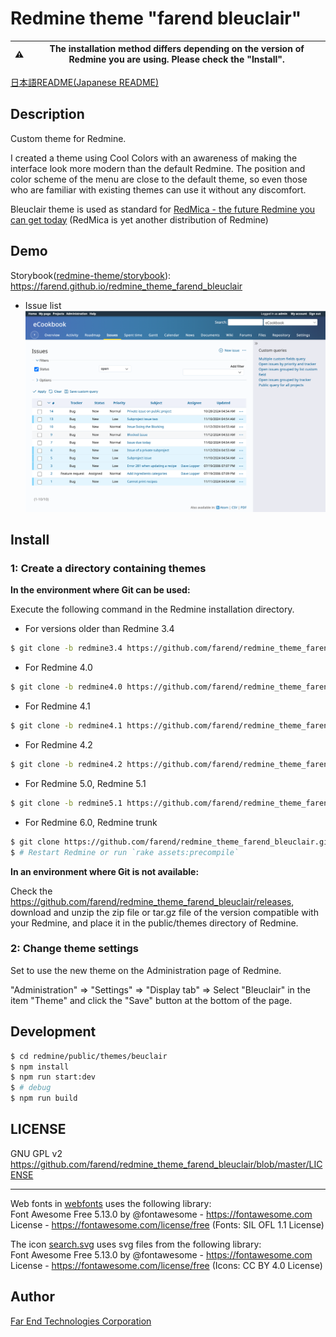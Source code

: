 # Redmine theme "farend bleuclair"

| :warning: | The installation method differs depending on the version of Redmine you are using. Please check the "Install". |
| --- | --- |

[日本語README(Japanese README)](README.ja.md)

## Description

Custom theme for Redmine.

I created a theme using Cool Colors with an awareness of making the interface look more modern than the default Redmine.
The position and color scheme of the menu are close to the default theme, so even those who are familiar with existing themes can use it without any discomfort.

Bleuclair theme is used as standard for [RedMica - the future Redmine you can get today](https://www.farend.co.jp/products/redmica/) (RedMica is yet another distribution of Redmine)

## Demo

Storybook([redmine-theme/storybook](https://github.com/redmine-theme/storybook)): https://farend.github.io/redmine_theme_farend_bleuclair

- Issue list
<kbd><img src="https://github.com/farend/redmine_theme_farend_bleuclair/blob/images/issues-6.0.png" /></kbd>

## Install

### 1: Create a directory containing themes

**In the environment where Git can be used:**

Execute the following command in the Redmine installation directory.

- For versions older than Redmine 3.4
```bash
$ git clone -b redmine3.4 https://github.com/farend/redmine_theme_farend_bleuclair.git public/themes/bleuclair
```

- For Redmine 4.0
```bash
$ git clone -b redmine4.0 https://github.com/farend/redmine_theme_farend_bleuclair.git public/themes/bleuclair
```

- For Redmine 4.1
```bash
$ git clone -b redmine4.1 https://github.com/farend/redmine_theme_farend_bleuclair.git public/themes/bleuclair
```

- For Redmine 4.2
```bash
$ git clone -b redmine4.2 https://github.com/farend/redmine_theme_farend_bleuclair.git public/themes/bleuclair
```

- For Redmine 5.0, Redmine 5.1
```bash
$ git clone -b redmine5.1 https://github.com/farend/redmine_theme_farend_bleuclair.git public/themes/bleuclair
```

- For Redmine 6.0, Redmine trunk
```bash
$ git clone https://github.com/farend/redmine_theme_farend_bleuclair.git themes/bleuclair
$ # Restart Redmine or run `rake assets:precompile`
```

**In an environment where Git is not available:**

Check the https://github.com/farend/redmine_theme_farend_bleuclair/releases, download and unzip the zip file or tar.gz file of the version compatible with your Redmine, and place it in the public/themes directory of Redmine.

### 2: Change theme settings

Set to use the new theme on the Administration page of Redmine.

"Administration" => "Settings" => "Display tab" => Select "Bleuclair" in the item "Theme" and click the "Save" button at the bottom of the page.

## Development

```bash
$ cd redmine/public/themes/beuclair
$ npm install
$ npm run start:dev
$ # debug
$ npm run build
```

## LICENSE

GNU GPL v2  
https://github.com/farend/redmine_theme_farend_bleuclair/blob/master/LICENSE

---

Web fonts in [webfonts](src/webfonts) uses the following library:  
Font Awesome Free 5.13.0 by @fontawesome - https://fontawesome.com  
License - https://fontawesome.com/license/free (Fonts: SIL OFL 1.1 License)

The icon [search.svg](src/images/search.svg) uses svg files from the following library:  
Font Awesome Free 5.13.0 by @fontawesome - https://fontawesome.com  
License - https://fontawesome.com/license/free (Icons: CC BY 4.0 License)

## Author

[Far End Technologies Corporation](https://www.farend.co.jp/)
